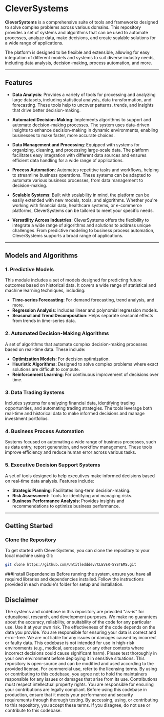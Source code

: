 # CleverSystems

**CleverSystems** is a comprehensive suite of tools and frameworks designed to solve complex problems across various domains. This repository provides a set of systems and algorithms that can be used to automate processes, analyze data, make decisions, and create scalable solutions for a wide range of applications.

The platform is designed to be flexible and extensible, allowing for easy integration of different models and systems to suit diverse industry needs, including data analysis, decision-making, process automation, and more.

---

## Features

- **Data Analysis**: Provides a variety of tools for processing and analyzing large datasets, including statistical analysis, data transformation, and forecasting. These tools help to uncover patterns, trends, and insights that drive better decision-making.
  
- **Automated Decision-Making**: Implements algorithms to support and automate decision-making processes. The system uses data-driven insights to enhance decision-making in dynamic environments, enabling businesses to make faster, more accurate choices.
  
- **Data Management and Processing**: Equipped with systems for organizing, cleaning, and processing large-scale data. The platform facilitates easy integration with different data sources and ensures efficient data handling for a wide range of applications.
  
- **Process Automation**: Automates repetitive tasks and workflows, helping to streamline business operations. These systems can be adapted to automate various business processes, from data management to decision-making.
  
- **Scalable Systems**: Built with scalability in mind, the platform can be easily extended with new models, tools, and algorithms. Whether you're working with financial data, healthcare systems, or e-commerce platforms, CleverSystems can be tailored to meet your specific needs.
  
- **Versatility Across Industries**: CleverSystems offers the flexibility to integrate a wide range of algorithms and solutions to address unique challenges. From predictive modeling to business process automation, CleverSystems supports a broad range of applications.

---

## Models and Algorithms

### 1. **Predictive Models**
   This module includes a set of models designed for predicting future outcomes based on historical data.
   It covers a wide range of statistical and machine learning techniques, including:
   - **Time-series Forecasting**: For demand forecasting, trend analysis, and more.
   - **Regression Analysis**: Includes linear and polynomial regression models.
   - **Seasonal and Trend Decomposition**: Helps separate seasonal effects from trends in time-series data.

### 2. **Automated Decision-Making Algorithms**
   A set of algorithms that automate complex decision-making processes based on real-time data. 
   These include:
   - **Optimization Models**: For decision optimization.
   - **Heuristic Algorithms**: Designed to solve complex problems where exact solutions are difficult to compute.
   - **Reinforcement Learning**: For continuous improvement of decisions over time.

### 3. **Data Trading Systems**
   Includes systems for analyzing financial data, identifying trading opportunities, and automating trading strategies. 
   The tools leverage both real-time and historical data to make informed decisions and manage investment portfolios.

### 4. **Business Process Automation**
   Systems focused on automating a wide range of business processes, such as data entry, report generation, and workflow management. 
   These tools improve efficiency and reduce human error across various tasks.

### 5. **Executive Decision Support Systems**
   A set of tools designed to help executives make informed decisions based on real-time data analysis. 
   Features include:
   - **Strategic Planning**: Facilitates long-term decision-making.
   - **Risk Assessment**: Tools for identifying and managing risks.
   - **Business Performance Analysis**: Provides insights and recommendations to optimize business performance.

---

## Getting Started

### Clone the Repository

To get started with CleverSystems, you can clone the repository to your local machine using Git:

```bash
git clone https://github.com/Untitledddev/CLEVER-SYSTEMS.git
```

###Install Dependencies
Before running the system, ensure you have all required libraries and dependencies installed. Follow the instructions provided in each module's folder for setup and installation.

## Disclaimer
The systems and codebase in this repository are provided "as-is" for educational, research, and development purposes. We make no guarantees about the accuracy, reliability, or suitability of the code for any particular use. Use it at your own risk.
The effectiveness of the code depends on the data you provide. You are responsible for ensuring your data is correct and error-free. We are not liable for any issues or damages caused by incorrect or faulty data.
This codebase is not intended for use in high-risk environments (e.g., medical, aerospace, or any other contexts where incorrect decisions could cause significant harm). Please test thoroughly in your own environment before deploying it in sensitive situations.
This repository is open-source and can be modified and used according to the provided license. For commercial use, refer to the licensing terms.
By using or contributing to this codebase, you agree not to hold the maintainers responsible for any issues or damages that arise from its use.
Contributions must respect intellectual property rights. You are responsible for ensuring your contributions are legally compliant.
Before using this codebase in production, ensure that it meets your performance and security requirements through thorough testing.
By accessing, using, or contributing to this repository, you accept these terms. If you disagree, do not use or contribute to this codebase.
